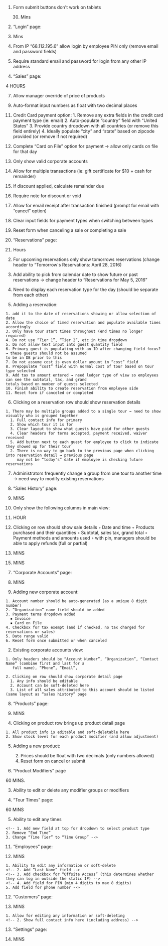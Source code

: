 
1. Form submit buttons don't work on tablets

    30. Mins

2. “Login” page:

  30. Mins

  1. From IP “68.112.195.6” allow login by employee PIN only (remove email and password fields)

  2. Require standard email and password for login from any other IP address


  <!--

3. Change main nav:
  ◦ Sale
  ◦ Reservations
  ◦ Admin
    ▪ Sale History
    ▪ Corporate Accounts
    ▪ Products
    ▪ Product Groups
    ▪ Product Types
    ▪ Product Modifiers (new)
    ▪ Tour Times
    ▪ Employees
    ▪ Customers
    ▪ Settings -->

4. “Sales” page:

  4 HOURS

  <!-- 1. show new sale form immediately
  2. Remove sale history -->
  <!-- 3. Remove any time-based reservations from available products -->
  <!-- 4. Allow for addition of multiple products for purchase -->
  <!-- 5. Allow for removal of selected products -->
  <!-- 6. Allow for selection of product options (ie: size:: XL, L, M, S | color: black, blue, green) -->
  7. Allow manager override of price of products
  <!-- 8. Remove empty field -->
  9. Auto-format input numbers as float with two decimal places
  <!-- 10. Change “change due” amount if quantity changes after tendered amount entered -->
  11. Credit Card payment option:
    1. Remove any extra fields in the credit card payment type (ie: email)
    2. Auto-populate “country” field with “United States”
    3. Provide country dropdown with all countries (or remove this field entirely)
    4. Ideally populate “city” and “state” based on zipcode provided (or remove if not required)
  12. Complete “Card on File” option for payment → allow only cards on file for that day
  13. Only show valid corporate accounts
  14. Allow for multiple transactions (ie: gift certificate for $10 + cash for remainder)
  15. If discount applied, calculate remainder due
  16. Require note for discount or void
  17. Allow for email receipt after transaction finished (prompt for email with “cancel” option)
  18. Clear input fields for payment types when switching between types
  19. Reset form when canceling a sale or completing a sale

5. “Reservations” page:

  4. Hours

  <!-- 1. Remove date column (instead have it say “Today's Reservations: April 27, 2016) -->

  2. For upcoming reservations only show tomorrows reservations (change header to “Tomorrow's Reservations:
  April 28, 2016)

  3. Add ability to pick from calendar date to show future or past reservations → change header to “Reservations
  for May 5, 2016”

  4. Need to display each reservation type for the day (should be separate from each other)

  5. Adding a reservation:

    1. add it to the date of reservations showing or allow selection of date
    2. Allow the choice of timed reservation and populate available times accordingly
    3. Only have tour start times throughout (end times no longer required)
    4. Do not use “Tier 1”, “Tier 2”, etc in time dropdown
    5. Do not allow text input into guest quantity field
    6. Primary guest is populating with an ID after changing field focus? → these guests should not be assumed
    to be in DB prior to this
    7. Do not assume cost is even dollar amount in “cost” field
    8. Prepopulate “cost” field with normal cost of tour based on tour type selected
    9. Add tax to amount entered → need ledger type of view so employees can see the subtotal, tax, and grand
    totals based on number of guests selected
    10. Finish ability to create reservation from employee side
    11. Reset form if canceled or completed

  6. Clicking on a reservation row should show reservation details

    1. There may be multiple groups added to a single tour → need to show visually who is grouped together
      1. Full contact info for primary
      2. Show which tour it is for
      3. Clear layout to show what guests have paid for other guests
      4. Clear headers for terms accepted, payment received, waiver received
      5. Add button next to each guest for employee to click to indicate they showed up for their tour
      2. There is no way to go back to the previous page when clicking into reservation detail → previous page
         may not be “today's” date if employee is checking future reservations

  7. Administrators frequently change a group from one tour to another time → need way to modify existing
     reservations

6. “Sales History” page:

  15. MINS

  1. Only show the following columns in main view:
    <!-- ◦ Transaction ID
    ◦ Time
    ◦ Amount
    ◦ Employee -->

  1. HOUR

  2. Clicking on row should show sale details
    ◦ Date and time
    ◦ Products purchased and their quantities
    ◦ Subtotal, sales tax, grand total
    ◦ Payment methods and amounts used
    ◦ with pin, managers should be able to apply refunds (full or partial)

  15. MINS

  <!-- 3. Sales should not be allowed to be deleted ever -->

  15. MINS

  <!-- 4. Sales should not be allowed to be added from this page -->

7. “Corporate Accounts” page:

  120. MINS

  1. Adding new corporate account:

    1. Account number should be auto-generated (as a unique 8 digit number)
    2. “Organization” name field should be added
    3. Payment terms dropdown added
      ▪ Invoice
      ▪ Card on File
    4. Checkbox for tax exempt (and if checked, no tax charged for reservations or sales)
    5. Date range valid
    6. Reset form once submitted or when canceled

  2. Existing corporate accounts view:

    1. Only headers should be “Account Number”, “Organization”, “Contact Name” (combine first and last for a
       full name), “Phone”, “Email”,

    2. Clicking on row should show corporate detail page
      1. Any info should be editable
      2. Account can be soft-deleted here
      3. List of all sales attributed to this account should be listed (same layout as “sales history” page

8. “Products” page:

  60. MINS

  <!-- 1. Headers should be “Group”, “Type”, “Name” and sort in that order
  2. Description is not necessary
  3. Prices should be floats with two decimal places -->

  4. Clicking on product row brings up product detail page

    1. All product info is editable and soft-deletable here
    2. Show stock level for each product modifier (and allow adjustment)

  5. Adding a new product:
    <!-- 1. Select “Group” and “Type” first -->
    <!-- 2. Remove description, Stock, SKU and Price -->
    <!-- 3. Add multiple sub-products based on available modifiers -->
      <!-- 1. Price per sub-product (ie: large could be more expensive than a small) -->
      2. Prices should be float with two decimals (only numbers allowed)
      <!-- 3. Input for available quantity per that modifier set -->
      4. Reset form on cancel or submit

9. “Product Modifiers” page

  60 MINS.

  <!-- 1. Ability to add modifier groups, such as “Size”, “Color”, etc -->
  <!-- 2. Ability to add modifiers to modifier groups, such as “Extra Large”, “Green”, etc -->
  3. Ability to edit or delete any modifier groups or modifiers

10. “Tour Times” page:

  60 MINS

  <!-- 1. Add “Product Type” header
  2. Show new tier names under “Tiers” → change this header to “Time Group” -->
  <!-- 3. Sort by Product Type then by time -->
  <!-- 4. Remove end times (only need start times) -->
  5. Ability to edit any times
  <!-- 6. Creating new time -->
    <!-- 1. Add new field at top for dropdown to select product type
    2. Remove “End Time”
    3. Change “Time Tier” to “Time Group” -->

11. “Employees” page:

  60. MINS

  <!-- 1. Remove “action” column -->
  <!-- 2. Add “Phone Number “column
  3. Add “Role” column (and show “Employee”, ”Manager”, or “Admin” for each employee) -->
  <!-- 4. Clicking on row takes you to employee detail -->

    1. Ability to edit any information or soft-delete
    <!-- 2. Add “Last Name” field -->
    <!-- 3. Add checkbox for “Offsite Access” (this determines whether they can log in outside the static IP) -->
    <!-- 4. Add field for PIN (min 4 digits to max 8 digits)
    5. Add field for phone number -->

  <!-- 5. For adding new employee, modify fields like editing employee detail page -->

12. “Customers” page:

  60. MINS

  <!-- 1. Only headers should be “First Name”, “Last Name”, “Phone”, and “Email”
  2. Un-bold “First Name” -->
  <!-- 3. Clicking on row shows customer detail -->
    1. Allow for editing any information or soft-deleting
    <!-- 2. Show full contact info here (including address) -->

13. “Settings” page:

  30. MINS

  <!-- 1. Change “Base Tax Rate” to “City Tax Rate”
  2. Change “Sales Tax Rate” to “State Tax Rate”
  3. Add large text area to enter “Terms” text → to be used during reservation process
  4. Add large text area to enter “Waiver” text → to be used during reservation process -->
